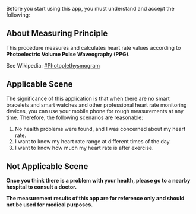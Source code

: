 Before you start using this app, you must understand and accept the following:

## About Measuring Principle

This procedure measures and calculates heart rate values according to **Photoelectric Volume Pulse Waveography (PPG)**.

See Wikipedia: [#Photoplethysmogram](https://en.wikipedia.org/wiki/Photoplethysmogram)



## Applicable Scene

The significance of this application is that when there are no smart bracelets and smart watches and other professional heart rate monitoring devices, you can use your mobile phone for rough measurements at any time. Therefore, the following scenarios are reasonable:

1. No health problems were found, and I was concerned about my heart rate.
2. I want to know my heart rate range at different times of the day.
3. I want to know how much my heart rate is after exercise.



## Not Applicable Scene

**Once you think there is a problem with your health, please go to a nearby hospital to consult a doctor.**

**The measurement results of this app are for reference only and should not be used for medical purposes.**

<br>
